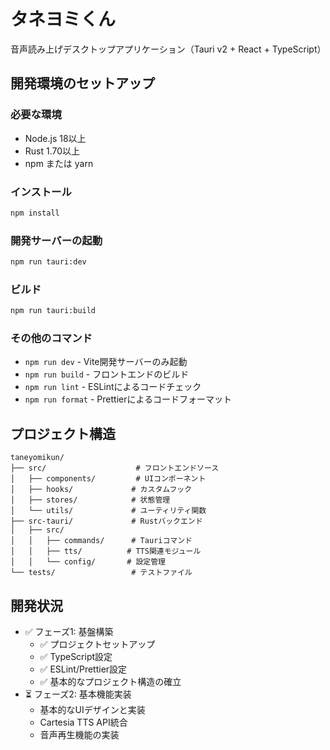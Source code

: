 # タネヨミくん

音声読み上げデスクトップアプリケーション（Tauri v2 + React + TypeScript）

## 開発環境のセットアップ

### 必要な環境
- Node.js 18以上
- Rust 1.70以上
- npm または yarn

### インストール
```bash
npm install
```

### 開発サーバーの起動
```bash
npm run tauri:dev
```

### ビルド
```bash
npm run tauri:build
```

### その他のコマンド
- `npm run dev` - Vite開発サーバーのみ起動
- `npm run build` - フロントエンドのビルド
- `npm run lint` - ESLintによるコードチェック
- `npm run format` - Prettierによるコードフォーマット

## プロジェクト構造
```
taneyomikun/
├── src/                    # フロントエンドソース
│   ├── components/         # UIコンポーネント
│   ├── hooks/             # カスタムフック
│   ├── stores/            # 状態管理
│   └── utils/             # ユーティリティ関数
├── src-tauri/             # Rustバックエンド
│   ├── src/
│   │   ├── commands/      # Tauriコマンド
│   │   ├── tts/          # TTS関連モジュール
│   │   └── config/       # 設定管理
└── tests/                 # テストファイル
```

## 開発状況
- ✅ フェーズ1: 基盤構築
  - ✅ プロジェクトセットアップ
  - ✅ TypeScript設定
  - ✅ ESLint/Prettier設定
  - ✅ 基本的なプロジェクト構造の確立
- ⏳ フェーズ2: 基本機能実装
  - 基本的なUIデザインと実装
  - Cartesia TTS API統合
  - 音声再生機能の実装